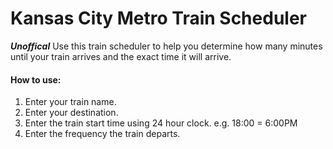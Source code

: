 # Kansas City Metro Train Scheduler
**_Unoffical_**
Use this train scheduler to help you determine how many minutes until your train arrives and the exact time it will arrive.

#### How to use:
1. Enter your train name.
2. Enter your destination.
3. Enter the train start time using 24 hour clock. e.g. 18:00 = 6:00PM
4. Enter the frequency the train departs.
